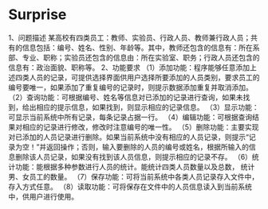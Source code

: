 # Surprise
1、问题描述
某高校有四类员工：教师、实验员、行政人员、教师兼行政人员；共有的信息包括：编号、姓名、性别、年龄等。其中，教师还包含的信息有：所在系部、专业、职称；实验员还包含的信息由：所在实验室、职务；行政人员还包含的信息有：政治面貌、职称等。
2、功能要求
（1）添加功能：程序能够任意添加上述四类人员的记录，可提供选择界面供用户选择所要添加的人员类别，要求员工的编号要唯一，如果添加了重复编号的记录时，则提示数据添加重复并取消添加。
（2）查询功能：可根据编号、姓名等信息对已添加的记录进行查询，如果未找到，给出相应的提示信息，如果找到，则显示相应的记录信息。
（3）显示功能：可显示当前系统中所有记录，每条记录占据一行。
（4）编辑功能：可根据查询结果对相应的记录进行修改，修改时注意编号的唯一性。
（5）删除功能：主要实现对已添加的人员记录进行删除。如果当前系统中没有相应的人员记录，则提示“记录为空！”并返回操作；否则，输入要删除的人员的编号或姓名，根据所输入的信息删除该人员记录，如果没有找到该人员信息，则提示相应的记录不存。
（6）统计功能：能根据多种参数进行人员的统计。能统计四类人员数量以及总数，
统计男、女员工的数量。
（7）保存功能：可将当前系统中各类人员记录存入文件中，存入方式任意。
（8）读取功能：可将保存在文件中的人员信息读入到当前系统中，供用户进行使用。
